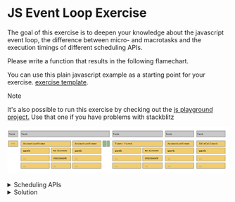 # JS Event Loop Exercise

The goal of this exercise is to deepen your knowledge about the javascript event loop,
the difference between micro- and macrotasks and the execution timings of different
scheduling APIs.

Please write a function that results in the following flamechart.

You can use this plain javascript example as a starting point for your exercise.
[exercise template](https://stackblitz.com/edit/js-v6rset?file=index.js).

> [!NOTE]
> It's also possible to run this exercise by checking out the [js playground project.](https://github.com/push-based/js-playground)
> Use that one if you have problems with stackblitz

![img.png](images/event-loop/event-loop-exercise.png)


<details>
  <summary>Scheduling APIs</summary>

```ts
// scheduling APIs

setTimeout();
Promise.resolve();
queueMicrotask();
window.requestIdleCallback();
requestAnimationFrame();
```

</details>


<details>
  <summary>Solution</summary>

```ts

// doesn't matter where
requestIdleCallback(() => {
  doWork();
})

requestAnimationFrame(() => {
  queueMicrotask(() => {
    doWork();
  })
  doWork();
})
requestAnimationFrame(() => {
  doWork();
})

setTimeout(() => {
  doWork();
  queueMicrotask(() => {
    doWork();
  })
  // move the rAF after the settimeout
  requestAnimationFrame(() => {
    doWork();
  })
})

```
</details>

